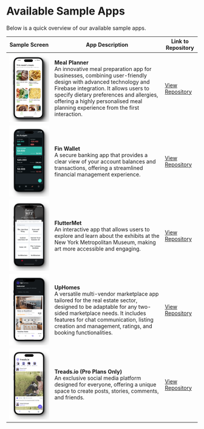 # Available Sample Apps

Below is a quick overview of our available sample apps. 

| Sample Screen                                  | App Description                                                                                                                                                                                                                               | Link to Repository                       |
|------------------------------------------------|-----------------------------------------------------------------------------------------------------------------------------------------------------------------------------------------------------------------------------------------------|------------------------------------------|
| ![Meal Planner](imgs/meal_planner_preview.png) | **Meal Planner**<br>An innovative meal preparation app for businesses, combining user-friendly design with advanced technology and Firebase integration. It allows users to specify dietary preferences and allergies, offering a highly personalised meal planning experience from the first interaction. | [View Repository](https://github.com/FlutterFlow/sample-apps/tree/main/meal_planner_sample) |
| ![Fin Wallet](imgs/finwallet_preview.png)      | **Fin Wallet**<br>A secure banking app that provides a clear view of your account balances and transactions, offering a streamlined financial management experience.                                                                                                    | [View Repository](https://github.com/FlutterFlow/sample-apps/tree/main/fin_wallet_sample)    |
| ![FlutterMet](imgs/flutter_met_preview.png)    | **FlutterMet**<br>An interactive app that allows users to explore and learn about the exhibits at the New York Metropolitan Museum, making art more accessible and engaging.                                                                                           | [View Repository](https://github.com/FlutterFlow/sample-apps/tree/main/flutter_met_sample)    |
| ![UpHomes](imgs/sample_App_03.png)              | **UpHomes**<br>A versatile multi-vendor marketplace app tailored for the real estate sector, designed to be adaptable for any two-sided marketplace needs. It includes features for chat communication, listing creation and management, ratings, and booking functionalities. | [View Repository](https://github.com/FlutterFlow/sample-apps/tree/main/up_homes_sample)       |
| ![Treads.io](imgs/treads_preview.png)          | **Treads.io (Pro Plans Only)**<br>An exclusive social media platform designed for everyone, offering a unique space to create posts, stories, comments, and friends.                                                                                                   | [View Repository](https://github.com/FlutterFlow/sample-apps/tree/main/treads_social_sample)        |
